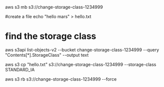 aws s3 mb s3://change-storage-class-1234999

#create a file
echo "hello mars" > hello.txt


# find the storage class
aws s3api list-objects-v2 --bucket change-storage-class-1234999  --query "Contents[*].StorageClass" --output text

aws s3 cp "hello.txt" s3://change-storage-class-1234999 --storage-class STANDARD_IA

aws s3 rb s3://change-storage-class-1234999 --force